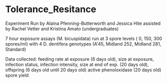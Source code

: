 # Tolerance_Resitance

Experiment Run by Alaina Pfenning-Butterworth and Jessica Hite assisted by Rachel Vetter and Kristina Amato (undergraduates)

7 hour exposure assays (M. bicuspidata) run at 3 spore levels ( 0, 150, 300 spores/ml) with 4 D. dentifera genotypes (A'45, Midland 252, Midland 281, Standard)

Data collected: 
                feeding rate at exposure (6 days old), 
                size at exposure, 
                infection status, 
                infection intensity, 
                size at end of exp. (20 days old),
                offspring (6 days old until 20 days old)
                active phenoloxidase (20 days old)
                spore yield

